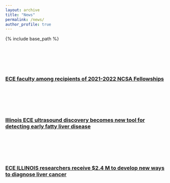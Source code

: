 ```yaml
---
layout: archive
title: "News"
permalink: /news/
author_profile: true
---
```


{% include base_path %}

<div><article class="d-flex mb-3">
	<div class="recent-post-photo mr-3" style="background-image: url(//ws.engr.illinois.edu/sitemanager/viewphoto.aspx?id=54545&s=90); height: 70px; width: 90px; flex: 0 0 90px; background-size: cover; background-position: center center; background-repeat: no-repeat;"></div>
	<h3 class="fs100x"><a href="/newsroom/news/2021-2022-ncsa-fellowships">ECE faculty among recipients of 2021-2022 NCSA Fellowships</a></h3>
</article><article class="d-flex mb-3">
	<div class="recent-post-photo mr-3" style="background-image: url(//ws.engr.illinois.edu/sitemanager/viewphoto.aspx?id=30793&s=90); height: 70px; width: 90px; flex: 0 0 90px; background-size: cover; background-position: center center; background-repeat: no-repeat;"></div>
	<h3 class="fs100x"><a href="/newsroom/news/20700">Illinois ECE ultrasound discovery becomes new tool for detecting early fatty liver disease</a></h3>
</article><article class="d-flex mb-3">
	<div class="recent-post-photo mr-3" style="background-image: url(//ws.engr.illinois.edu/sitemanager/viewphoto.aspx?id=8752&s=90); height: 70px; width: 90px; flex: 0 0 90px; background-size: cover; background-position: center center; background-repeat: no-repeat;"></div>
	<h3 class="fs100x"><a href="/newsroom/news/4305">ECE ILLINOIS researchers receive $2.4 M to develop new ways to diagnose liver cancer</a></h3>
</article></div>
